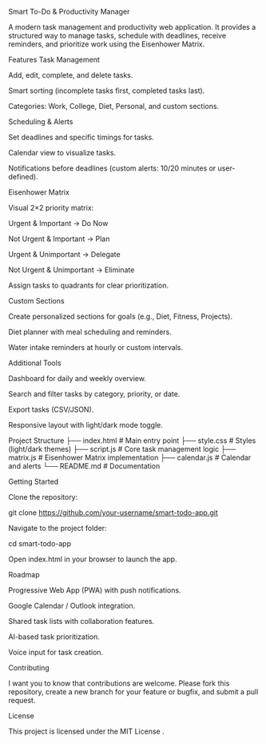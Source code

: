 Smart To-Do & Productivity Manager

A modern task management and productivity web application.
It provides a structured way to manage tasks, schedule with deadlines, receive reminders, and prioritize work using the Eisenhower Matrix.

Features
Task Management

Add, edit, complete, and delete tasks.

Smart sorting (incomplete tasks first, completed tasks last).

Categories: Work, College, Diet, Personal, and custom sections.

Scheduling & Alerts

Set deadlines and specific timings for tasks.

Calendar view to visualize tasks.

Notifications before deadlines (custom alerts: 10/20 minutes or user-defined).

Eisenhower Matrix

Visual 2×2 priority matrix:

Urgent & Important → Do Now

Not Urgent & Important → Plan

Urgent & Unimportant → Delegate

Not Urgent & Unimportant → Eliminate

Assign tasks to quadrants for clear prioritization.

Custom Sections

Create personalized sections for goals (e.g., Diet, Fitness, Projects).

Diet planner with meal scheduling and reminders.

Water intake reminders at hourly or custom intervals.

Additional Tools

Dashboard for daily and weekly overview.

Search and filter tasks by category, priority, or date.

Export tasks (CSV/JSON).

Responsive layout with light/dark mode toggle.

Project Structure
├── index.html       # Main entry point
├── style.css        # Styles (light/dark themes)
├── script.js        # Core task management logic
├── matrix.js        # Eisenhower Matrix implementation
├── calendar.js      # Calendar and alerts
└── README.md        # Documentation

Getting Started

Clone the repository:

git clone https://github.com/your-username/smart-todo-app.git


Navigate to the project folder:

cd smart-todo-app


Open index.html in your browser to launch the app.

Roadmap

Progressive Web App (PWA) with push notifications.

Google Calendar / Outlook integration.

Shared task lists with collaboration features.

AI-based task prioritization.

Voice input for task creation.

Contributing

I want you to know that contributions are welcome. Please fork this repository, create a new branch for your feature or bugfix, and submit a pull request.

License

This project is licensed under the MIT License
.
